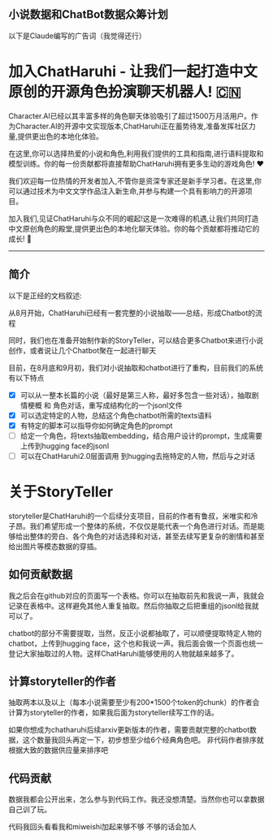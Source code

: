 

## 小说数据和ChatBot数据众筹计划

以下是Claude编写的广告词（我觉得还行）

# 加入ChatHaruhi - 让我们一起打造中文原创的开源角色扮演聊天机器人! :cn:

Character.AI已经以其丰富多样的角色聊天体验吸引了超过1500万月活用户。作为Character.AI的开源中文实现版本,ChatHaruhi正在蓄势待发,准备发挥社区力量,提供更出色的本地化体验。

在这里,你可以选择热爱的小说和角色,利用我们提供的工具和指南,进行语料提取和模型训练。你的每一份贡献都将直接帮助ChatHaruhi拥有更多生动的游戏角色! :heart:

我们欢迎每一位热情的开发者加入,不管你是资深专家还是新手学习者。在这里,你可以通过技术为中文文学作品注入新生命,并参与构建一个具有影响力的开源项目。

加入我们,见证ChatHaruhi与众不同的崛起!这是一次难得的机遇,让我们共同打造中文原创角色的殿堂,提供更出色的本地化聊天体验。你的每个贡献都将推动它的成长! :muscle:

---


## 简介

以下是正经的文档叙述:

从8月开始，ChatHaruhi已经有一套完整的小说抽取——总结，形成Chatbot的流程

同时，我们也在准备开始制作新的StoryTeller，可以结合更多Chatbot来进行小说创作，或者说让几个Chatbot聚在一起进行聊天

目前，在8月底和9月初，我们对小说抽取和chatbot进行了重构，目前我们的系统有以下特点

- [x] 可以从一整本长篇的小说（最好是第三人称，最好多包含一些对话），抽取剧情梗概 和 角色对话，重写成结构化的一个jsonl文件
- [x] 可以选定特定的人物，总结这个角色chatbot所需的texts语料
- [x] 有特定的脚本可以指导你如何确定角色的prompt
- [ ] 给定一个角色，将texts抽取embedding，结合用户设计的prompt，生成需要上传到hugging face的jsonl
- [ ] 可以在ChatHaruhi2.0层面调用 到hugging去拖特定的人物，然后与之对话 

# 关于StoryTeller

storyteller是ChatHaruhi的一个后续分支项目，目前的作者有鲁叔，米唯实和冷子昂。我们希望形成一个整体的系统，不仅仅是能代表一个角色进行对话。而是能够给出整体的旁白、各个角色的对话选择和对话，甚至去续写更复杂的剧情和甚至给出图片等模态数据的穿插。

## 如何贡献数据
我之后会在github对应的页面写一个表格。你可以在抽取前先和我说一声，我就会记录在表格中。这样避免其他人重复抽取。然后你抽取之后把重组的jsonl给我就可以了。

chatbot的部分不需要提取，当然，反正小说都抽取了，可以顺便提取特定人物的chatbot，上传到hugging face，这个也和我说一声。我后面会做一个页面也统一登记大家抽取过的人物。这样ChatHaruhi能够使用的人物就越来越多了。

## 计算storyteller的作者

抽取两本以及以上（每本小说需要至少有200*1500个token的chunk）的作者会计算为storyteller的作者，如果我后面为storyteller续写工作的话。

如果你想成为chatharuhi后续arxiv更新版本的作者，需要贡献完整的chatbot数据，这个数量我回头再定一下，初步想至少给6个经典角色吧。
非代码作者排序就根据大致的数据供应量来排序吧

## 代码贡献

数据我都会公开出来，怎么参与到代码工作。我还没想清楚。当然你也可以拿数据自己训了玩。

代码我回头看看我和miweishi加起来够不够 不够的话会加人